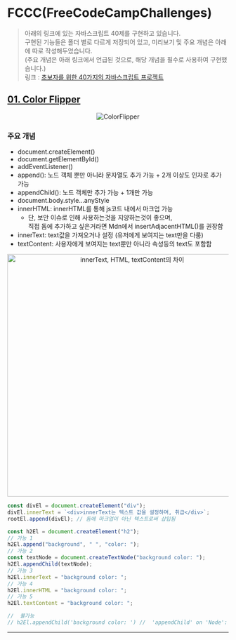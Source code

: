 # FCCC(FreeCodeCampChallenges)

> 아래의 링크에 있는 자바스크립트 40제를 구현하고 있습니다.  
> 구현된 기능들은 폴더 별로 다르게 저장되어 있고, 미리보기 및 주요 개념은 아래에 따로 작성해두었습니다.  
> (주요 개념은 아래 링크에서 언급된 것으로, 해당 개념을 필수로 사용하여 구현했습니다.)  
> 링크 : [초보자를 위한 40가지의 자바스크립트 프로젝트](https://www.freecodecamp.org/korean/news/javascript-projects-for-beginners)

## [01. Color Flipper]()

<div align="center">

![ColorFlipper](https://github.com/dotory0829/FCCC/assets/118456013/b819ab0a-807f-4945-820d-62d04dea926a)

</div>

### 주요 개념

- document.createElement()
- document.getElementById()
- addEventListener()
- append(): 노드 객체 뿐만 아니라 문자열도 추가 가능 + 2개 이상도 인자로 추가 가능
- appendChild(): 노드 객체만 추가 가능 + 1개만 가능
- document.body.style...anyStyle
- innerHTML: innerHTML를 통해 js코드 내에서 마크업 가능
  - 단, 보안 이슈로 인해 사용하는것을 지양하는것이 좋으며, <br />
    직접 돔에 추가하고 싶은거라면 Mdn에서 insertAdjacentHTML()를 권장함
- innerText: text값을 가져오거나 설정 (유저에게 보여지는 text만을 다룸)
- textContent: 사용자에게 보여지는 text뿐만 아니라 속성등의 text도 포함함

<div align='center'>

<img width="553" alt="innerText, HTML, textContent의 차이" src="https://github.com/dotory0829/FCCC/assets/118456013/fe0cfabd-3c99-4b8b-aa94-3b02dea362b8">
</div>

```javascript
const divEl = document.createElement("div");
divEl.innerText = `<div>innerText는 텍스트 값을 설정하며, 취급</div>`;
rootEl.append(divEl); // 돔에 마크업이 아닌 텍스트로써 삽입됨
```

```javascript
const h2El = document.createElement("h2");
// 가능 1
h2El.append("background", " ", "color: ");
// 가능 2
const textNode = document.createTextNode("background color: ");
h2El.appendChild(textNode);
// 가능 3
h2El.innerText = "background color: ";
// 가능 4
h2El.innerHTML = "background color: ";
// 가능 5
h2El.textContent = "background color: ";

//  불가능
// h2El.appendChild('background color: ') //  'appendChild' on 'Node': parameter 1 is not of type 'Node'.
```

---
